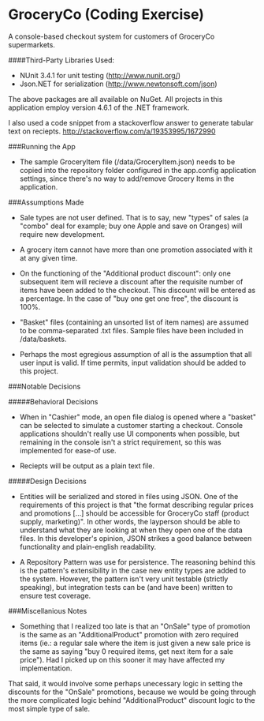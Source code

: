 # GroceryCo (Coding Exercise)
A console-based checkout system for customers of GroceryCo supermarkets.

####Third-Party Libraries Used:
  - NUnit 3.4.1 for unit testing (http://www.nunit.org/)
  - Json.NET for serialization (http://www.newtonsoft.com/json)
  
The above packages are all available on NuGet. All projects in this application employ version 4.6.1 of the .NET framework.

I also used a code snippet from a stackoverflow answer to generate tabular text on reciepts. http://stackoverflow.com/a/19353995/1672990

###Running the App
  - The sample GroceryItem file (/data/GroceryItem.json) needs to be copied into the repository folder configured in the app.config application settings, since there's no way to add/remove Grocery Items in the application.

###Assumptions Made
  - Sale types are not user defined. That is to say, new "types" of sales (a "combo" deal for example; buy one Apple and save on Oranges) will require new development.

  - A grocery item cannot have more than one promotion associated with it at any given time.

  - On the functioning of the "Additional product discount": only one subsequent item will recieve a discount after the requisite number of items have been added to the checkout. This discount will be entered as a percentage. In the case of "buy one get one free", the discount is 100%.

  - "Basket" files (containing an unsorted list of item names) are assumed to be comma-separated .txt files. Sample files have been included in /data/baskets.

  - Perhaps the most egregious assumption of all is the assumption that all user input is valid. If time permits, input validation should be added to this project.

###Notable Decisions

#####Behavioral Decisions
  - When in "Cashier" mode, an open file dialog is opened where a "basket" can be selected to simulate a customer starting a checkout. Console applications shouldn't really use UI components when possible, but remaining in the console isn't a strict requirement, so this was implemented for ease-of use.

  - Reciepts will be output as a plain text file.

#####Design Decisions
  - Entities will be serialized and stored in files using JSON. One of the requirements of this project is that "the format describing regular prices and promotions [...] should be accessible for GroceryCo staff (product supply, marketing)". In other words, the layperson should be able to understand what they are looking at when they open one of the data files. In this developer's opinion, JSON strikes a good balance between functionality and plain-english readability.

  - A Repository Pattern was use for persistence. The reasoning behind this is the pattern's extensibility in the case new entity types are added to the system. However, the pattern isn't very unit testable (strictly speaking), but integration tests can be (and have been) written to ensure test coverage.

###Miscellanious Notes
  - Something that I realized too late is that an "OnSale" type of promotion is the same as an "AdditionalProduct" promotion with zero required items (ie.: a regular sale where the item is just given a new sale price is the same as saying "buy 0 required items, get next item for a sale price"). Had I picked up on this sooner it may have affected my implementation. 

  That said, it would involve some perhaps unecessary logic in setting the discounts for the "OnSale" promotions, because we would be going through the more complicated logic behind "AdditionalProduct" discount logic to the most simple type of sale.

